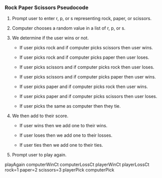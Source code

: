 ### Rock Paper Scissors Pseudocode

1. Prompt user to enter r, p, or s representing rock, paper, or scissors.

2. Computer chooses a random value in a list of r, p, or s.

3. We determine if the user wins or not.

   * If user picks rock and if computer picks scissors then user wins.

   * If user picks rock and if computer picks paper then user loses.

   * If user picks scissors and if computer picks rock then user loses.

   * If user picks scissors and if computer picks paper then user wins.

   * If user picks paper and if computer picks rock then user wins.

   * If user picks paper and if computer picks scissors then user loses.

   * If user picks the same as computer then they tie.

4. We then add to their score.

   * If user wins then we add one to their wins.
    
   * If user loses then we add one to their losses.
    
   * If user ties then we add one to their ties.

5. Prompt user to play again.

playAgain
computerWinCt
computerLossCt
playerWinCt
playerLossCt
rock=1
paper=2
scissors=3
playerPick
computerPick

